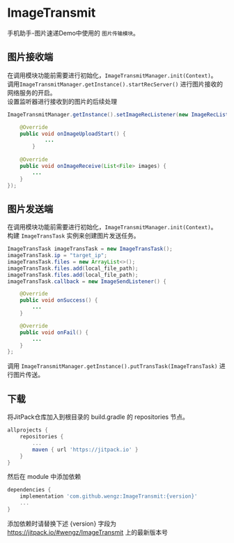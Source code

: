 # ImageTransmit

手机助手-图片速递Demo中使用的 `图片传输模块`。

## 图片接收端

在调用模块功能前需要进行初始化，`ImageTransmitManager.init(Context)`。  
调用`ImageTransmitManager.getInstance().startRecServer()` 进行图片接收的网络服务的开启。  
设置监听器进行接收到的图片的后续处理
```java
ImageTransmitManager.getInstance().setImageRecListener(new ImageRecListener(){

	@Override
	public void onImageUploadStart() {
       		...
    	}
	    
	@Override
	public void onImageReceive(List<File> images) {
		...
	}
});
```

## 图片发送端

在调用模块功能前需要进行初始化，`ImageTransmitManager.init(Context)`。  
构建 `ImageTransTask` 实例来创建图片发送任务。
```java
ImageTransTask imageTransTask = new ImageTransTask();
imageTransTask.ip = "target_ip";
imageTransTask.files = new ArrayList<>();
imageTransTask.files.add(local_file_path);
imageTransTask.files.add(local_file_path);
imageTransTask.callback = new ImageSendListener() {

	@Override
	public void onSuccess() {
		...
	}

	@Override
	public void onFail() {
		...
	}
};
```
调用 `ImageTransmitManager.getInstance().putTransTask(ImageTransTask)` 进行图片传送。

## 下载

将JitPack仓库加入到根目录的 build.gradle 的 repositories 节点。
```gradle
allprojects {
	repositories {
		...
		maven { url 'https://jitpack.io' }
	}
}
```
然后在 module 中添加依赖
```gradle
dependencies {
	implementation 'com.github.wengz:ImageTransmit:{version}'
	...
}
```
添加依赖时请替换下述 {version} 字段为 https://jitpack.io/#wengz/ImageTransmit 上的最新版本号
